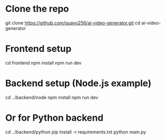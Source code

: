 # Clone the repo
git clone https://github.com/quavo256/ai-video-generator.git
cd ai-video-generator

# Frontend setup
cd frontend
npm install
npm run dev

# Backend setup (Node.js example)
cd ../backend/node
npm install
npm run dev

# Or for Python backend
cd ../backend/python
pip install -r requirements.txt
python main.py